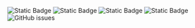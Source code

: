 ![Static Badge](https://img.shields.io/badge/blacklists-60-000000) ![Static Badge](https://img.shields.io/badge/blacklisted-2735144-cc0000) ![Static Badge](https://img.shields.io/badge/whitelisted-2242-00CC00) ![Static Badge](https://img.shields.io/badge/streaming_blacklist-28106-000000) ![GitHub issues](https://img.shields.io/github/issues/fabriziosalmi/blacklists)
